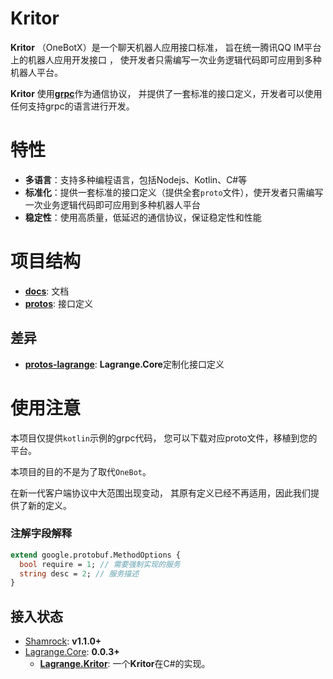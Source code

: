 # Kritor

**Kritor** （OneBotX）是一个聊天机器人应用接口标准，
旨在统一腾讯QQ IM平台上的机器人应用开发接口 ，
使开发者只需编写一次业务逻辑代码即可应用到多种机器人平台。

**Kritor** 使用[**grpc**](https://grpc.io/)作为通信协议，
并提供了一套标准的接口定义，开发者可以使用任何支持grpc的语言进行开发。

# 特性

- **多语言**：支持多种编程语言，包括Nodejs、Kotlin、C#等
- **标准化**：提供一套标准的接口定义（提供全套`proto`文件），使开发者只需编写一次业务逻辑代码即可应用到多种机器人平台
- **稳定性**：使用高质量，低延迟的通信协议，保证稳定性和性能

# 项目结构

- **[docs](./docs)**: 文档
- **[protos](./protos)**: 接口定义

## 差异

- **[protos-lagrange](./protos-lagrange)**: **Lagrange.Core**定制化接口定义

# 使用注意

本项目仅提供`kotlin`示例的grpc代码，
您可以下载对应proto文件，移植到您的平台。

本项目的目的不是为了取代`OneBot`。 

在新一代客户端协议中大范围出现变动，
其原有定义已经不再适用，因此我们提供了新的定义。

### 注解字段解释

```protobuf
extend google.protobuf.MethodOptions {
  bool require = 1; // 需要强制实现的服务
  string desc = 2; // 服务描述
}
```

## 接入状态

- [Shamrock](https://github.com/whitechi73/OpenShamrock): **v1.1.0+**
- [Lagrange.Core](https://github.com/LagrangeDev/Lagrange.Core): **0.0.3+**
  - **[Lagrange.Kritor](https://github.com/LagrangeDev/Lagrange.Kritor)**: 一个**Kritor**在C#的实现。